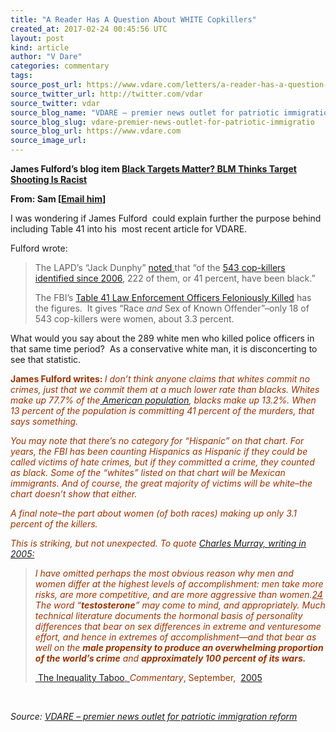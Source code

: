 ```yaml
---
title: "A Reader Has A Question About WHITE Copkillers"
created_at: 2017-02-24 00:45:56 UTC
layout: post
kind: article
author: "V Dare"
categories: commentary
tags: 
source_post_url: https://www.vdare.com/letters/a-reader-has-a-question-about-white-copkillers
source_twitter_url: http://twitter.com/vdar
source_twitter: vdar
source_blog_name: "VDARE – premier news outlet for patriotic immigration reform"
source_blog_slug: vdare-premier-news-outlet-for-patriotic-immigratio
source_blog_url: https://www.vdare.com
source_image_url: 
---
```

<div class="pf-content"><p><strong>James Fulford’s blog item <a href="mailto:http://www.vdare.com/posts/black-targets-matter-blm-thinks-target-shooting-is-racist">Black Targets Matter? BLM Thinks Target Shooting Is Racist</a></strong></p>
<p><strong>From: Sam [<a href="mailto:witan@vdare.com">Email him</a>]</strong></p>
<p>I was wondering if James Fulford  could explain further the purpose behind including Table 41 into his  most recent article for VDARE.</p>
<p>Fulford wrote:</p>
<blockquote><p>The LAPD’s “Jack Dunphy” <a href="https://pjmedia.com/blog/oh-that-war-on-cops/3/">noted </a>that “of the <a href="https://ucr.fbi.gov/leoka/2015/tables/table_41_leos_fk_race_and_sex_of_known_offender_2006-2015.xls">543 cop-killers identified since 2006</a>, 222 of them, or 41 percent, have been black.”</p>
<p>The FBI’s <a href="https://ucr.fbi.gov/leoka/2015/tables/table_41_leos_fk_race_and_sex_of_known_offender_2006-2015.xls">Table 41 Law Enforcement Officers Feloniously Killed</a> has the figures.  It gives “Race <em>and</em> Sex of Known Offender”–only 18 of 543 cop-killers were women, about 3.3 percent.</p></blockquote>
<p>What would you say about the 289 white men who killed police officers in that same time period?  As a conservative white man, it is disconcerting to see that statistic.</p>
<p><span style="color: #993300;"><strong>James Fulford writes: </strong></span><em><span style="color: #993300;">I don&#8217;t think anyone claims that whites commit no crimes, just that we commit them at a much lower rate than blacks. Whites make up 77.7% of the</span><a href="https://en.wikipedia.org/wiki/Race_and_ethnicity_in_the_United_States"> American population</a><span style="color: #993300;">, blacks make up 13.2%. When 13 percent of the population is committing 41 percent of the murders, that says something.<br />
</span></em></p><!-- TAG START { player: "7518-804336-VDare - Outstream - Rev", owner: "ONE Video by AOL", for: "ONE Video by AOL" - BEINJS } --><div id="57966237cc52c74a5e1363c4" class="vdb_player vdb_57966237cc52c74a5e1363c456bcd17ce4b018167fea5539">    <script type="text/javascript" src="//delivery.vidible.tv/jsonp/pid=57966237cc52c74a5e1363c4/56bcd17ce4b018167fea5539_bein.js"></script></div><!-- TAG END { date: 07/25/16 } -->
<p><em><span style="color: #993300;">You may note that there&#8217;s no category for &#8220;Hispanic&#8221; on that chart. For years, the FBI has been counting Hispanics as Hispanic if they could be called victims of hate crimes, but if they committed a crime, they counted as black. Some of the &#8220;whites&#8221; listed on that chart will be Mexican immigrants. And of course, the great majority of victims will be white&#8211;the chart doesn&#8217;t show that either.<br />
</span></em></p>
<p><em><span style="color: #993300;">A final note&#8211;the part about women (of both races) making up only 3.1 percent of the killers. </span></em></p>
<p><em><span style="color: #993300;">This is striking, but not unexpected. To quote <a href="http://www.vdare.com/articles/charles-murray-re-enters-great-american-inequality-debate">Charles Murray, writing in 2005:</a><br />
</span></em></p>
<blockquote><p><span style="color: #993300;"><em>I have omitted perhaps the most obvious reason why men and women differ at the highest levels of accomplishment: men take more risks, are more competitive, and are more aggressive than women.<a style="color: #993300;" title="" href="http://web.archive.org/web/20060630012258/http://www.commentarymagazine.com/production/files/murray0905.html#_edn24" name="_ednref24">24</a> The word “<strong>testosterone</strong>” may come to mind, and appropriately. Much technical literature documents the hormonal basis of personality differences that bear on sex differences in extreme and venturesome effort, and hence in extremes of accomplishment—and that bear as well on the <strong>male propensity to produce an overwhelming proportion of the world’s crime</strong> and <strong>approximately 100 percent of its wars.</strong></em> </span></p>
<p><a href="http://web.archive.org/web/20060630012258/http://www.commentarymagazine.com/production/files/murray0905.html#_ednref24"> The Inequality Taboo<span style="color: #993300;">, </span></a><span style="color: #993300;"><em>Commentary</em>, September,  <a href="http://www.aei.org/publication/the-inequality-taboo/">2005</a></span></p></blockquote>
<p>&nbsp;</p>
</div><div class="">
    <i>Source: <a href="https://www.vdare.com">VDARE – premier news outlet for patriotic immigration reform</a></i>
</div>
